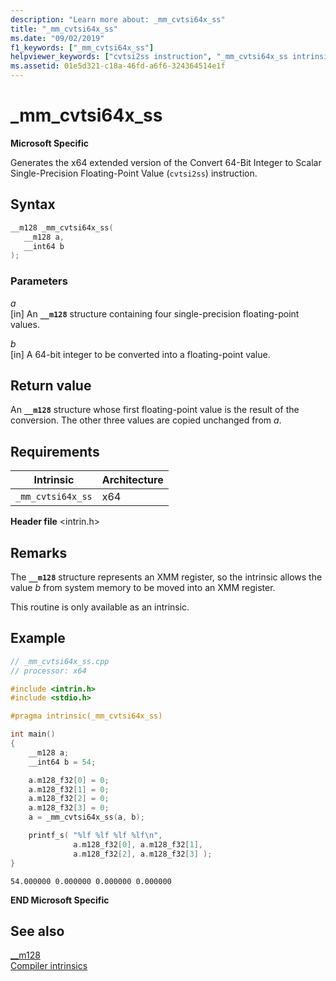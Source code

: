 ```yaml
---
description: "Learn more about: _mm_cvtsi64x_ss"
title: "_mm_cvtsi64x_ss"
ms.date: "09/02/2019"
f1_keywords: ["_mm_cvtsi64x_ss"]
helpviewer_keywords: ["cvtsi2ss instruction", "_mm_cvtsi64x_ss intrinsic"]
ms.assetid: 01e5d321-c18a-46fd-a6f6-324364514e1f
---
```

# _mm_cvtsi64x_ss

**Microsoft Specific**

Generates the x64 extended version of the Convert 64-Bit Integer to Scalar Single-Precision Floating-Point Value (`cvtsi2ss`) instruction.

## Syntax

```C
__m128 _mm_cvtsi64x_ss(
   __m128 a,
   __int64 b
);
```

### Parameters

*a*\
[in] An **`__m128`** structure containing four single-precision floating-point values.

*b*\
[in] A 64-bit integer to be converted into a floating-point value.

## Return value

An **`__m128`** structure whose first floating-point value is the result of the conversion. The other three values are copied unchanged from *a*.

## Requirements

|Intrinsic|Architecture|
|---------------|------------------|
|`_mm_cvtsi64x_ss`|x64|

**Header file** \<intrin.h>

## Remarks

The **`__m128`** structure represents an XMM register, so the intrinsic allows the value *b* from system memory to be moved into an XMM register.

This routine is only available as an intrinsic.

## Example

```cpp
// _mm_cvtsi64x_ss.cpp
// processor: x64

#include <intrin.h>
#include <stdio.h>

#pragma intrinsic(_mm_cvtsi64x_ss)

int main()
{
    __m128 a;
    __int64 b = 54;

    a.m128_f32[0] = 0;
    a.m128_f32[1] = 0;
    a.m128_f32[2] = 0;
    a.m128_f32[3] = 0;
    a = _mm_cvtsi64x_ss(a, b);

    printf_s( "%lf %lf %lf %lf\n",
              a.m128_f32[0], a.m128_f32[1],
              a.m128_f32[2], a.m128_f32[3] );
}
```

```Output
54.000000 0.000000 0.000000 0.000000
```

**END Microsoft Specific**

## See also

[__m128](../cpp/m128.md)\
[Compiler intrinsics](../intrinsics/compiler-intrinsics.md)
